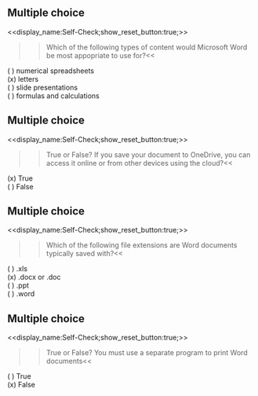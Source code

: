 ## Multiple choice
<<display_name:Self-Check;show_reset_button:true;>>
>>Which of the following types of content would Microsoft Word be most appopriate to use for?<<

( ) numerical spreadsheets  
(x) letters  
( ) slide presentations  
( ) formulas and calculations  


## Multiple choice
<<display_name:Self-Check;show_reset_button:true;>>
>>True or False?  If you save your document to OneDrive, you can access it online or from other devices using the cloud?<<

(x) True  
( ) False


## Multiple choice
<<display_name:Self-Check;show_reset_button:true;>>
>>Which of the following file extensions are Word documents typically saved with?<<

( ) .xls  
(x) .docx or .doc  
( ) .ppt  
( ) .word  


## Multiple choice
<<display_name:Self-Check;show_reset_button:true;>>
>>True or False?  You must use a separate program to print Word documents<<

( ) True  
(x) False